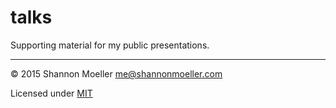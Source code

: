 # talks

Supporting material for my public presentations.

----

© 2015 Shannon Moeller <me@shannonmoeller.com>

Licensed under [MIT](http://shannonmoeller.com/mit.txt)
